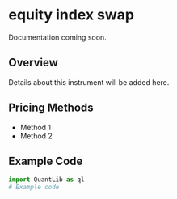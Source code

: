 # equity index swap

Documentation coming soon.

## Overview
Details about this instrument will be added here.

## Pricing Methods
- Method 1
- Method 2

## Example Code
```python
import QuantLib as ql
# Example code
```
